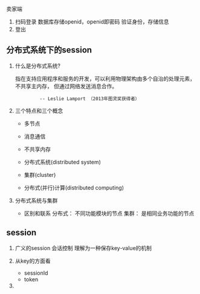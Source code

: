 卖家端

1. 扫码登录
    数据库存储openid，openid即密码
    验证身份，存储信息
2. 登出
    

## 分布式系统下的session
    
1. 什么是分布式系统?
    
    指在支持应用程序和服务的开发，可以利用物理架构由多个自治的处理元素，不共享主内存，
    但通过网络发送消息合作。
        
                -- Leslie Lamport （2013年图灵奖获得者）
                
2. 三个特点和三个概念 
    
    * 多节点               
    * 消息通信
    * 不共享内存 
    
    * 分布式系统(distributed system)
    * 集群(cluster)
    * 分布式(并行)计算(distributed computing)
     
3. 分布式系统与集群
   
   * 区别和联系
        分布式： 不同功能模块的节点
        集群： 是相同业务功能的节点
   



## session
        
1. 广义的session
    会话控制
    理解为一种保存key-value的机制
    
2. 从key的方面看
    * sessionId
    * token
   
3. 
    
    